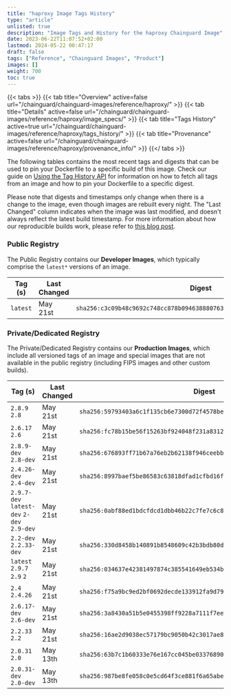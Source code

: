 ```yaml
---
title: "haproxy Image Tags History"
type: "article"
unlisted: true
description: "Image Tags and History for the haproxy Chainguard Image"
date: 2023-06-22T11:07:52+02:00
lastmod: 2024-05-22 00:47:17
draft: false
tags: ["Reference", "Chainguard Images", "Product"]
images: []
weight: 700
toc: true
---
```


{{< tabs >}}
{{< tab title="Overview" active=false url="/chainguard/chainguard-images/reference/haproxy/" >}}
{{< tab title="Details" active=false url="/chainguard/chainguard-images/reference/haproxy/image_specs/" >}}
{{< tab title="Tags History" active=true url="/chainguard/chainguard-images/reference/haproxy/tags_history/" >}}
{{< tab title="Provenance" active=false url="/chainguard/chainguard-images/reference/haproxy/provenance_info/" >}}
{{</ tabs >}}

The following tables contains the most recent tags and digests that can be used to pin your Dockerfile to a specific build of this image. Check our guide on [Using the Tag History API](/chainguard/chainguard-images/using-the-tag-history-api/) for information on how to fetch all tags from an image and how to pin your Dockerfile to a specific digest.

Please note that digests and timestamps only change when there is a change to the image, even though images are rebuilt every night. The "Last Changed" column indicates when the image was last modified, and doesn't always reflect the latest build timestamp. For more information about how our reproducible builds work, please refer to [this blog post](https://www.chainguard.dev/unchained/reproducing-chainguards-reproducible-image-builds).

### Public Registry
The Public Registry contains our **Developer Images**, which typically comprise the `latest*` versions of an image.

| Tag (s)   | Last Changed | Digest                                                                    |
|-----------|--------------|---------------------------------------------------------------------------|
|  `latest` | May 21st     | `sha256:c3c09b48c9692c748cc878b094638880763fcb1aef9e2aee2403fcf550fd0147` |


### Private/Dedicated Registry
The Private/Dedicated Registry contains our **Production Images**, which include all versioned tags of an image and special images that are not available in the public registry (including FIPS images and other custom builds).

| Tag (s)                                     | Last Changed | Digest                                                                    |
|---------------------------------------------|--------------|---------------------------------------------------------------------------|
|  `2.8.9` `2.8`                              | May 21st     | `sha256:59793403a6c1f135cb6e7300d72f4578befe864c67d6134f2b7d621fd63e036b` |
|  `2.6.17` `2.6`                             | May 21st     | `sha256:fc78b15be56f15263bf924048f231a83123e69eb3a92857cae640289b4855c63` |
|  `2.8.9-dev` `2.8-dev`                      | May 21st     | `sha256:676893ff71b67a76eb2b62138f946ceebbb8043cb0f5c280132df351e72c42c1` |
|  `2.4.26-dev` `2.4-dev`                     | May 21st     | `sha256:8997baef5be86583c63818dfad1cfbd16fb6daa4033b2efc13b3641188ddc107` |
|  `2.9.7-dev` `latest-dev` `2-dev` `2.9-dev` | May 21st     | `sha256:0abf88ed1bdcfdcd1dbb46b22c7fe7c6c8695f70b2fd090573984ca2a20189af` |
|  `2.2-dev` `2.2.33-dev`                     | May 21st     | `sha256:330d8458b140891b8548609c42b3bdb80dc1fe686ab2605b32f5ceac3d55b012` |
|  `latest` `2.9.7` `2.9` `2`                 | May 21st     | `sha256:034637e42381497874c385541649eb534bdf794ed8af9660d29ec3c16e2ae864` |
|  `2.4` `2.4.26`                             | May 21st     | `sha256:f75a9bc9ed2bf0692decde133912fa9d7926d2caa3585b7fcbb6e10cc36da5ef` |
|  `2.6.17-dev` `2.6-dev`                     | May 21st     | `sha256:3a8430a51b5e0455398ff9228a7111f7ee0b1eb9a06cbeb707b9286859923d5d` |
|  `2.2.33` `2.2`                             | May 21st     | `sha256:16ae2d9038ec57179bc9050b42c3017ae8aca324e9334a49d3b704f4e6fc06c8` |
|  `2.0.31` `2.0`                             | May 13th     | `sha256:63b7c1b60333e76e167cc045be03376890b3e95eac449a3d4076531ebd84dfcc` |
|  `2.0.31-dev` `2.0-dev`                     | May 13th     | `sha256:987be8fe058c0e5cd64f3ce881f6a65abe6820f2939edb17d4f19c14bf52e26e` |

